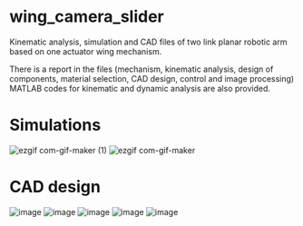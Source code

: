 # wing_camera_slider
Kinematic analysis, simulation and CAD files of two link planar robotic arm based on one actuator wing mechanism.

There is a report in the files (mechanism, kinematic analysis, design of components, material selection, CAD design, control and image processing)
MATLAB codes for kinematic and dynamic analysis are also provided.

# Simulations

![ezgif com-gif-maker (1)](https://user-images.githubusercontent.com/55883119/210853123-67d61f04-b5c1-478d-adb9-889760720ea9.gif)
![ezgif com-gif-maker](https://user-images.githubusercontent.com/55883119/210853128-aed49a28-96ae-4bad-b9fd-8fe7bd95a228.gif)

# CAD design

![image](https://user-images.githubusercontent.com/55883119/210852525-d6f708b5-d904-4486-9a7b-60103924e379.png)
![image](https://user-images.githubusercontent.com/55883119/210852565-365d5541-3f43-4aac-ab27-5740e664e872.png)
![image](https://user-images.githubusercontent.com/55883119/210852583-982cae42-bab0-473a-a6e6-2e70753c80a5.png)
![image](https://user-images.githubusercontent.com/55883119/210852678-4bd16f2e-e1bd-4158-8b4e-6d992c346987.png)
![image](https://user-images.githubusercontent.com/55883119/210852696-4379df86-3fae-41f8-b9f3-7b5f6bcd5913.png)



